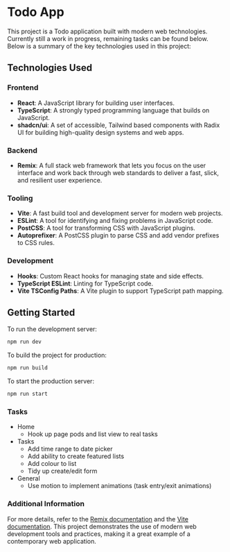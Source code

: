 # Todo App

This project is a Todo application built with modern web technologies.
Currently still a work in progress, remaining tasks can be found below.
Below is a summary of the key technologies used in this project:

## Technologies Used

### Frontend

-   **React**: A JavaScript library for building user interfaces.
-   **TypeScript**: A strongly typed programming language that builds on JavaScript.
-   **shadcn/ui**: A set of accessible, Tailwind based components with Radix UI for building high-quality design systems and web apps.

### Backend

-   **Remix**: A full stack web framework that lets you focus on the user interface and work back through web standards to deliver a fast, slick, and resilient user experience.

### Tooling

-   **Vite**: A fast build tool and development server for modern web projects.
-   **ESLint**: A tool for identifying and fixing problems in JavaScript code.
-   **PostCSS**: A tool for transforming CSS with JavaScript plugins.
-   **Autoprefixer**: A PostCSS plugin to parse CSS and add vendor prefixes to CSS rules.

### Development

-   **Hooks**: Custom React hooks for managing state and side effects.
-   **TypeScript ESLint**: Linting for TypeScript code.
-   **Vite TSConfig Paths**: A Vite plugin to support TypeScript path mapping.

## Getting Started

To run the development server:

```sh
npm run dev
```

To build the project for production:

```sh
npm run build
```

To start the production server:

```sh
npm run start
```

### Tasks

-   Home
    -   Hook up page pods and list view to real tasks
-   Tasks
    -   Add time range to date picker
    -   Add ability to create featured lists
    -   Add colour to list
    -   Tidy up create/edit form
-   General
    -   Use motion to implement animations (task entry/exit animations)

### Additional Information

For more details, refer to the [Remix documentation](https://remix.run/docs/en/main) and the [Vite documentation](https://vite.dev/guide/).
This project demonstrates the use of modern web development tools and practices, making it a great example of a contemporary web application.
